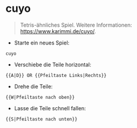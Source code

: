 # cuyo

> Tetris-ähnliches Spiel.
> Weitere Informationen: <https://www.karimmi.de/cuyo/>.

- Starte ein neues Spiel:

`cuyo`

- Verschiebe die Teile horizontal:

`{{A|D}} OR {{Pfeiltaste Links|Rechts}}`

- Drehe die Teile:

`{{W|Pfeiltaste nach oben}}`

- Lasse die Teile schnell fallen:

`{{S|Pfeiltaste nach unten}}`
